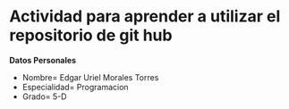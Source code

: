 # Actividad para aprender a utilizar el repositorio de git hub
**Datos Personales**
- Nombre= Edgar Uriel Morales Torres 
- Especialidad= Programacion
- Grado= 5-D
